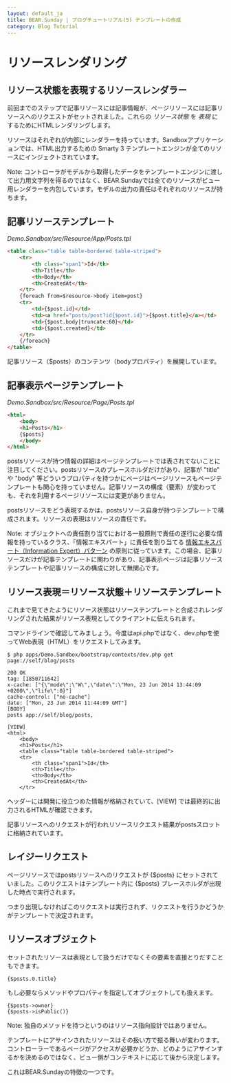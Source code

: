 ```yaml
---
layout: default_ja
title: BEAR.Sunday | ブログチュートリアル(5) テンプレートの作成
category: Blog Tutorial
---
```


# リソースレンダリング

## リソース状態を表現するリソースレンダラー

前回までのステップで記事リソースには記事情報が、ページリソースには記事リソースへのリクエストがセットされました。これらの *リソース状態* を *表現* にするためにHTMLレンダリングします。

リソースはそれぞれが内部にレンダラーを持っています。Sandboxアプリケーションでは、HTML出力するための Smarty 3 テンプレートエンジンが全てのリソースにインジェクトされています。

Note: コントローラがモデルから取得したデータをテンプレートエンジンに渡して出力用文字列を得るのではなく、BEAR.Sundayでは全てのリソースがビュー用レンダラーを内包しています。モデルの出力の責任はそれぞれのリソースが持ちます。

## 記事リソーステンプレート

*Demo.Sandbox/src/Resource/App/Posts.tpl*

```html
<table class="table table-bordered table-striped">
    <tr>
        <th class="span1">Id</th>
        <th>Title</th>
        <th>Body</th>
        <th>CreatedAt</th>
    </tr>
    {foreach from=$resource->body item=post}
    <tr>
        <td>{$post.id}</td>
        <td><a href="posts/post?id{$post.id}">{$post.title}</a></td>
        <td>{$post.body|truncate:60}</td>
        <td>{$post.created}</td>
    </tr>
    {/foreach}
</table>
```

記事リソース（$posts）のコンテンツ（bodyプロパティ）を展開しています。

## 記事表示ページテンプレート

*Demo.Sandbox/src/Resource/Page/Posts.tpl*

```html
<html>
    <body>
    <h1>Posts</h1>
    {$posts}
    </body>
</html>
```

postsリソースが持つ情報の詳細はページテンプレートでは表されてないことに注目してください。postsリソースのプレースホルダだけがあり、記事が "title" や "body" 等どういうプロパティを持つかにページはページリソースもページテンプレートも関心を持っていません。記事リソースの構成（要素）が変わっても、それを利用するページリソースには変更がありません。

postsリソースをどう表現するかは、postsリソース自身が持つテンプレートで構成されます。リソースの表現はリソースの責任です。

Note: オブジェクトへの責任割り当てにおける一般原則で責任の遂行に必要な情報を持っているクラス、「情報エキスパート」に責任を割り当てる [情報エキスパート（Information Expert）パターン](http://ja.wikipedia.org/wiki/GRASP#.E6.83.85.E5.A0.B1.E3.82.A8.E3.82.AD.E3.82.B9.E3.83.91.E3.83.BC.E3.83.88) の原則に従っています。この場合、記事リソースだけが記事テンプレートに関わりがあり、記事表示ページは記事リソーステンプレートや記事リソースの構成に対して無関心です。

## リソース表現＝リソース状態＋リソーステンプレート

これまで見てきたようにリソース状態はリソーステンプレートと合成されレンダリングされた結果がリソース表現としてクライアントに伝えられます。 

コマンドラインで確認してみましょう。今度はapi.phpではなく、dev.phpを使ってWeb表現（HTML）をリクエストしてみます。

```
$ php apps/Demo.Sandbox/bootstrap/contexts/dev.php get page://self/blog/posts

200 OK
tag: [1850711642]
x-cache: ["{\"mode\":\"W\",\"date\":\"Mon, 23 Jun 2014 13:44:09 +0200\",\"life\":0}"]
cache-control: ["no-cache"]
date: ["Mon, 23 Jun 2014 11:44:09 GMT"]
[BODY]
posts app://self/blog/posts,

[VIEW]
<html>
    <body>
    <h1>Posts</h1>
    <table class="table table-bordered table-striped">
    <tr>
        <th class="span1">Id</th>
        <th>Title</th>
        <th>Body</th>
        <th>CreatedAt</th>
    </tr>
```

ヘッダーには開発に役立つめた情報が格納されていて、[VIEW] では最終的に出力されるHTMLが確認できます。

記事リソースへのリクエストが行われリソースリクエスト結果がpostsスロットに格納されています。

## レイジーリクエスト

ページリソースではpostsリソースへのリクエストが {$posts} にセットされていました。このリクエストはテンプレート内に {$posts} プレースホルダが出現した時点で実行されます。

つまり出現しなければこのリクエストは実行されず、リクエストを行うかどうかがテンプレートで決定されます。

## リソースオブジェクト

セットされたリソースは表現として扱うだけでなくその要素を直接とりだすこともできます。

```
{$posts.0.title}
```

もし必要ならメソッドやプロパティを指定してオブジェクトしても扱えます。

```
{$posts->owner}
{$posts->isPublic()}
```

Note: 独自のメソッドを持つというのはリソース指向設計ではありません。

テンプレートにアサインされたリソースはその扱い方で振る舞いが変わります。コントローラーであるページがアクセスが必要かどうか、どのようにアサインするかを決めるのではなく、ビュー側がコンテキストに応じて後から決定します。

これはBEAR.Sundayの特徴の一つです。
